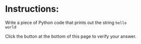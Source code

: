 # Instructions:

Write a piece of Python code that prints out the string <code>hello world</code>

Click the button at the bottom of this page to verify your answer.
